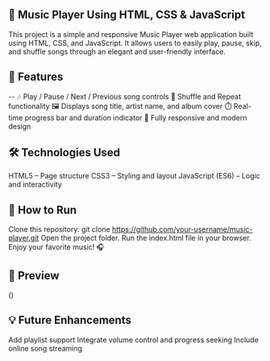 ## 🎵 Music Player Using HTML, CSS & JavaScript
This project is a simple and responsive Music Player web application built using HTML, CSS, and JavaScript.
It allows users to easily play, pause, skip, and shuffle songs through an elegant and user-friendly interface.

## 🔑 Features
-- 🎶 Play / Pause / Next / Previous song controls
🔁 Shuffle and Repeat functionality
🖼️ Displays song title, artist name, and album cover
⏱️ Real-time progress bar and duration indicator
📱 Fully responsive and modern design

## 🛠️ Technologies Used
HTML5 – Page structure
CSS3 – Styling and layout
JavaScript (ES6) – Logic and interactivity

## 🚀 How to Run
Clone this repository:
git clone https://github.com/your-username/music-player.git
Open the project folder.
Run the index.html file in your browser.
Enjoy your favorite music! 🎧

## 📸 Preview
()

## 💡 Future Enhancements
Add playlist support
Integrate volume control and progress seeking
Include online song streaming

